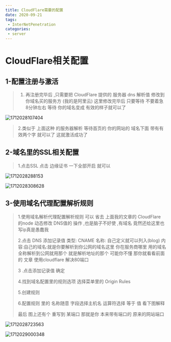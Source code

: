 ```yaml
---
title: CloudFlare需要的配置
date: 2020-09-21
tags:
 - InterNetPenetration
categories:
 - server
---
```

<Boxx/>

# CloudFlare相关配置

## 1-配置注册与激活

> 1. 再注册完毕后 ,只需要把 CloudFlare 提供的 服务器 dns 解析值 修改到 你域名买的服务方 (我的是阿里云)  这里修改完毕后 只要等待 不要着急 8分钟左右 等待 你的域名变成 有效的样子就可以了

![1712028107404](https://lubeilubei.gitee.io/giteeupload/assets/1712028107404.png)

> 2.类似于 上面这种 的服务器解析 等待首页的  你的网站的 域名下面 带有有效两个字 就可以了 这就激活成功了

## 2-域名里的SSL相关配置

> 1.点击SSL  点击 边缘证书  一下全部开启 就可以

![1712028288153](https://lubeilubei.gitee.io/giteeupload/assets/1712028288153.png)

![1712028308628](https://lubeilubei.gitee.io/giteeupload/assets/1712028308628.png)

## 3-使用域名代理配置解析规则

> 1.使用域名解析代理配置解析规则 可以 省去  上面我的文章的 CloudFlare 的node 动态修改 DNS值的 操作 ,也是脑子不好使 ,有域名 竟然还给这里也写ip真是愚蠢我 
>
> 2.点击 DNS  添加记录值  类型: CNAME  名称: 自己定义就可以列入(blog) 内容:自己的域名:就是你要解析到你公网的域名这里 你在服务商哪里 用的域名全称解析到公网就用那个 就是解析地址的那个 可能你不懂 那你就看看前面的 文章 使用cloudflare 解决80端口 
>
> 3 .点击添加记录值 确定
>
> 4.找到域名配置里的规则选项  选择菜单里的 Origin Rules 
>
> 5.创建规则  
>
> 6.配置规则 里的 名称随意  字段选择主机名  运算符选择 等于 值 看下图解释
>
> 最后 图上还有个 重写到 某端口 那就是你 本来带有端口的 原来的网站端口

![1712028723563](https://lubeilubei.gitee.io/giteeupload/assets/1712028723563.png)

![1712029000348](https://lubeilubei.gitee.io/giteeupload/assets/1712029000348.png)



